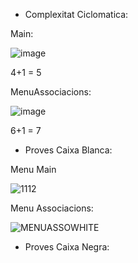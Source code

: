 - Complexitat Ciclomatica:

Main:

![image](https://user-images.githubusercontent.com/114953110/226936870-c1c65f44-cff4-4e62-b315-5e7c0cad3e1e.png)

4+1 = 5

MenuAssociacions: 

![image](https://user-images.githubusercontent.com/114953110/228918154-3043fe5c-0613-49ad-be39-0f335a77506c.png)

6+1 = 7

- Proves Caixa Blanca:

Menu Main

![1112](https://user-images.githubusercontent.com/114953110/228920128-ef943941-ab64-46a9-944a-e5379db5dc87.png)

Menu Associacions:

![MENUASSOWHITE](https://user-images.githubusercontent.com/114953110/228920044-b85b3e29-b82f-4168-bca2-7293eab89805.png)

- Proves Caixa Negra:
